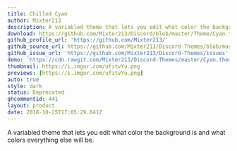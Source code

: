 ```yaml
---
title: Chilled Cyan
author: Mixter213
description: A variabled theme that lets you edit what color the background is and what colors everything else will be.
download: https://github.com/Mixter213/Discord/blob/master/Theme/Cyan.theme.css
github_profile_url: 'https://github.com/Mixter213/'
github_source_url: https://github.com/Mixter213/Discord-Themes/blob/master/Cyan.theme.css
github_issue_url: 'https://github.com/Mixter213/Discord-Themes/issues'
demo: 'https://cdn.rawgit.com/Mixter213/Discord-Themes/master/Cyan.theme.css'
thumbnail: https://i.imgur.com/ufitvYu.png
previews: [https://i.imgur.com/ufitvYu.png]
auto: true
style: dark
status: Deprecated
ghcommentid: 441
layout: product
date: 2018-10-25T17:05:29.641Z
---
```

A variabled theme that lets you edit what color the background is and what colors everything else will be.
